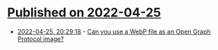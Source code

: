 # [Published on 2022-04-25](index.md)

* [2022-04-25, 20:29:18](https://news.ycombinator.com/item?id=31160168) - [Can you use a WebP file as an Open Graph Protocol image?](https://www.ctrl.blog/entry/webp-ogp.html)
